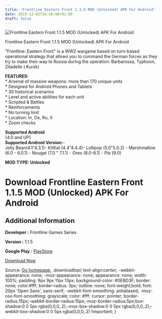 ```yaml
---
title: 'Frontline Eastern Front 1.1.5 MOD (Unlocked) APK For Android'
date: 2019-12-02T16:56:00+01:00
draft: false
---
```


![Frontline Eastern Front 1.1.5 MOD (Unlocked) APK For Android](https://i0.wp.com/apkhome.net/wp-content/uploads/2019/12/Frontline-Eastern-Front-1.1.5-MOD-Unlocked.png "Frontline Eastern Front 1.1.5 MOD (Unlocked) APK For Android")

  

Frontline Eastern Front 1.1.5 MOD (Unlocked) APK For Android

"Frontline: Eastern Front" is a WW2 wargame based on turn-based operational strategy that allows you to command the German forces as they try to make their way to Russia during the operation: Barbarossa, Typhoon, Zitadelle ( Kursk)

**FEATURES:**  
\* Arsenal of massive weapons: more than 170 unique units  
\* Designed for Android Phones and Tablets  
\* 30 historical scenarios  
\* Level and active abilities for each unit  
\* Scripted & Battles  
\* Reinforcements  
\* No turning limit  
\* Location: In, De, Ru, It  
\* Zoom checks

**Supported Android**  
{4.0 and UP}  
**Supported Android Version**:-  
Jelly Bean(4.1"4.3.1)- KitKat (4.4"4.4.4)- Lollipop (5.0"5.0.2) - Marshmallow (6.0 - 6.0.1) - Nougat (7.0 " 7.1.1) - Oreo (8.0-8.1) - Pie (9.0)

**MOD TYPE: Unlocked**

Download Frontline Eastern Front 1.1.5 MOD (Unlocked) APK For Android
=====================================================================

Additional Information
----------------------

**Developer :** Frontline Games Series

**Version :** 1.1.5

**Google Play :** [PlayStore](https://play.google.com/store/apps/details?id=com.frontline.frontlinertm)

  

[Download Now](https://store4app.co/post/frontline-eastern-front-1-1-5-mod-unlocked-apk-for-android_1575300979)

  
Source: [Go homepage.](https://store4app.co/post/frontline-eastern-front-1-1-5-mod-unlocked-apk-for-android_1575300979) .downloadtop{ text-align:center; -webkit-appearance: none; -moz-appearance: none; appearance: none; width: 100%; padding: 9px 9px 11px 13px; background-color: #0EBD3F; border: none; color:#fff; border-radius: 3px; outline: none; font-weight;bold; font: 20px 'Open Sans', sans-serif; -webkit-font-smoothing: antialiased; -moz-osx-font-smoothing: grayscale; color: #fff; cursor: pointer; border-radius:15px;-webkit-border-radius:15px;-moz-border-radius:5px;box-shadow:0 0 5px rgba(0,0,0,.2);-moz-box-shadow:0 0 5px rgba(0,0,0,.2);-webkit-box-shadow:0 0 5px rgba(0,0,0,.2) !important; }